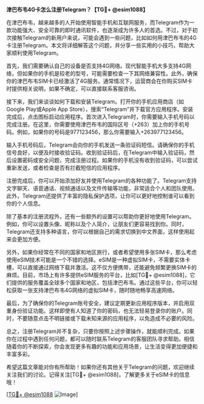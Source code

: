 **津巴布韦4G卡怎么注册Telegram？【TG💪+ @esim1088】**

在津巴布韦，越来越多的人开始使用智能手机和互联网服务，而Telegram作为一款功能强大、安全可靠的即时通讯软件，也逐渐成为许多人的首选。不过，对于初次接触Telegram的新用户来说，可能会遇到一些问题，比如如何用津巴布韦的4G卡注册Telegram。本文将详细解答这个问题，并分享一些实用的小技巧，帮助大家顺利使用Telegram。

首先，我们需要确认自己的设备是否支持4G网络。现代智能手机大多支持4G网络，但如果你的手机是较老的型号，可能需要检查一下其网络兼容性。此外，确保你的津巴布韦SIM卡已经激活了4G服务。通常情况下，运营商会在你购买SIM卡时提供相关说明，如果不确定，可以直接联系客服咨询。

接下来，我们来谈谈如何下载和安装Telegram。打开你的手机应用商店（如Google Play或Apple App Store），搜索“Telegram”并下载官方应用程序。安装完成后，点击图标启动应用程序。首次进入Telegram时，你需要输入手机号码以完成注册。在这里，你需要使用津巴布韦的国际区号（+263）加上你的手机号码。例如，如果你的号码是977123456，那么你需要输入+263977123456。

输入手机号码后，Telegram会向你的手机发送一条验证码短信。请确保你的手机信号良好，以便及时接收验证码。收到验证码后，在Telegram中输入验证码，然后设置密码或安全问题，完成注册过程。如果你的手机没有收到验证码，可以尝试重新发送，或者检查是否有拦截短信的应用程序。

注册完成后，你可以开始添加好友并使用Telegram的各种功能了。Telegram支持文字聊天、语音通话、视频通话以及文件传输等功能，非常适合个人和团队使用。此外，Telegram还提供了丰富的隐私保护选项，让你可以更好地控制谁可以看到你的个人信息。

除了基本的注册流程外，还有一些额外的设置可以帮助你更好地使用Telegram。例如，你可以设置头像、昵称以及个人简介，让朋友们更容易找到你。同时，Telegram还支持多种语言，你可以根据自己的需求切换到中文界面，这样使用起来会更加方便。

另外，如果你经常在不同的国家和地区旅行，或者希望使用多张SIM卡，那么考虑使用eSIM技术可能是一个不错的选择。eSIM是一种虚拟SIM卡，不需要实体卡槽，可以直接通过网络下载并激活。这不仅方便携带，还能避免频繁更换SIM卡的麻烦。目前，市场上有许多提供eSIM服务的平台，比如[TG💪+ @esim1088]，它们提供的服务覆盖全球多个国家和地区，包括津巴布韦。通过这些平台，你可以轻松获取一张支持津巴布韦4G网络的虚拟SIM卡，随时随地畅享高速网络。

最后，为了确保你的Telegram账号安全，建议定期更新应用程序版本，并启用双重身份验证功能。这样即使有人知道了你的密码，也无法轻易登录你的账户。同时，不要随意点击不明链接或下载未知来源的应用程序，以免造成不必要的风险。

总之，注册Telegram并不复杂，只要你按照上述步骤操作，就能顺利完成。如果你在过程中遇到任何问题，都可以随时联系Telegram的客服团队寻求帮助。相信随着你的不断探索，你会发现更多有趣的功能和应用场景，让生活变得更加便捷和丰富多彩。

希望这篇文章能对你有所帮助！如果你还有其他关于Telegram的问题，欢迎继续关注我们的讨论。记得关注[TG💪+ @esim1088]，了解更多关于eSIM卡的信息哦！

[[TG💪+ @esim1088](https://t.me/s/esim1088) ![Image](https://i.postimg.cc/4NQfJmqS/Snipaste-2025-05-13-00-14-12.png)]